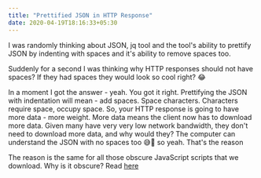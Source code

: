 ```yaml
---
title: "Prettified JSON in HTTP Response"
date: 2020-04-19T18:16:33+05:30
---
```


I was randomly thinking about JSON, jq tool and the tool's ability to
prettify JSON by indenting with spaces and it's ability to remove
spaces too.

Suddenly for a second I was thinking why HTTP responses should not
have spaces? If they had spaces they would look so cool right? 😂

In a moment I got the answer - yeah. You got it right. Prettifying the
JSON with indentation will mean - add spaces. Space characters.
Characters require space, occupy space. So, your HTTP response is going
to have more data - more weight. More data means the client now has to
download more data. Given many have very very low network bandwidth,
they don't need to download more data, and why would they? The computer
can understand the JSON with no spaces too 😅🙈 so yeah. That's the
reason

The reason is the same for all those obscure JavaScript scripts that
we download. Why is it obscure? Read [here](/blog/posts/obscure-javascript/)
